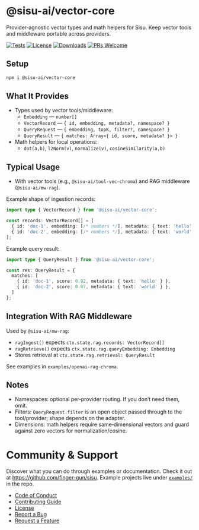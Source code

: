# @sisu-ai/vector-core

Provider‑agnostic vector types and math helpers for Sisu. Keep vector tools and middleware portable across providers.

[![Tests](https://github.com/finger-gun/sisu/actions/workflows/tests.yml/badge.svg?branch=main)](https://github.com/finger-gun/sisu/actions/workflows/tests.yml)
[![License](https://img.shields.io/badge/license-Apache--2.0-blue)](https://github.com/finger-gun/sisu/blob/main/LICENSE)
[![Downloads](https://img.shields.io/npm/dm/%40sisu-ai%2Fvector-core)](https://www.npmjs.com/package/@sisu-ai/vector-core)
[![PRs Welcome](https://img.shields.io/badge/PRs-welcome-brightgreen.svg)](https://github.com/finger-gun/sisu/blob/main/CONTRIBUTING.md)

## Setup
```bash
npm i @sisu-ai/vector-core
```

## What It Provides
- Types used by vector tools/middleware:
  - `Embedding` — `number[]`
  - `VectorRecord` — `{ id, embedding, metadata?, namespace? }`
  - `QueryRequest` — `{ embedding, topK, filter?, namespace? }`
  - `QueryResult` — `{ matches: Array<{ id, score, metadata? }> }`
- Math helpers for local operations:
  - `dot(a,b)`, `l2Norm(v)`, `normalize(v)`, `cosineSimilarity(a,b)`

## Typical Usage
- With vector tools (e.g., `@sisu-ai/tool-vec-chroma`) and RAG middleware (`@sisu-ai/mw-rag`).

Example shape of ingestion records:
```ts
import type { VectorRecord } from '@sisu-ai/vector-core';

const records: VectorRecord[] = [
  { id: 'doc-1', embedding: [/* numbers */], metadata: { text: 'hello' }, namespace: 'myspace' },
  { id: 'doc-2', embedding: [/* numbers */], metadata: { text: 'world' }, namespace: 'myspace' },
];
```

Example query result:
```ts
import type { QueryResult } from '@sisu-ai/vector-core';

const res: QueryResult = {
  matches: [
    { id: 'doc-1', score: 0.92, metadata: { text: 'hello' } },
    { id: 'doc-2', score: 0.87, metadata: { text: 'world' } },
  ]
};
```

## Integration With RAG Middleware
Used by `@sisu-ai/mw-rag`:
- `ragIngest()` expects `ctx.state.rag.records: VectorRecord[]`
- `ragRetrieve()` expects `ctx.state.rag.queryEmbedding: Embedding`
- Stores retrieval at `ctx.state.rag.retrieval: QueryResult`

See examples in `examples/openai-rag-chroma`.

## Notes
- Namespaces: optional per‑provider routing. If you don’t need them, omit.
- Filters: `QueryRequest.filter` is an open object passed through to the tool/provider; shape depends on the adapter.
- Dimensions: math helpers require same‑dimensional vectors and guard against zero vectors for normalization/cosine.

# Community & Support

Discover what you can do through examples or documentation. Check it out at https://github.com/finger-gun/sisu. Example projects live under [`examples/`](https://github.com/finger-gun/sisu/tree/main/examples) in the repo.

- [Code of Conduct](https://github.com/finger-gun/sisu/blob/main/CODE_OF_CONDUCT.md)
- [Contributing Guide](https://github.com/finger-gun/sisu/blob/main/CONTRIBUTING.md)
- [License](https://github.com/finger-gun/sisu/blob/main/LICENSE)
- [Report a Bug](https://github.com/finger-gun/sisu/issues/new?template=bug_report.md)
- [Request a Feature](https://github.com/finger-gun/sisu/issues/new?template=feature_request.md)